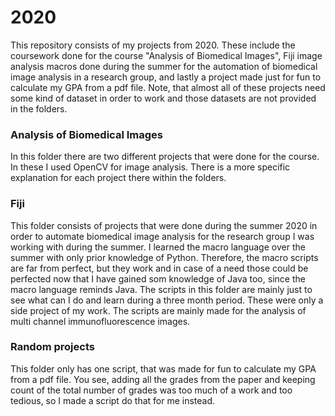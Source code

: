 # 2020

This repository consists of my projects from 2020. These include the coursework done for the course "Analysis of Biomedical Images", 
Fiji image analysis macros done during the summer for the automation of biomedical image analysis in a research group, and lastly
a project made just for fun to calculate my GPA from a pdf file.
Note, that almost all of these projects need some kind of dataset in order to work and those datasets are not provided in the folders.

### Analysis of Biomedical Images

In this folder there are two different projects that were done for the course. In these I used OpenCV for image analysis. There is a more
specific explanation for each project there within the folders. 

### Fiji

This folder consists of projects that were done during the summer 2020 in order to automate biomedical image analysis for the research
group I was working with during the summer. I learned the macro language over the summer with only prior knowledge of Python.
Therefore, the macro scripts are far from perfect, but they work and in case of a need those could be perfected now that I have
gained som knowledge of Java too, since the macro language reminds Java. 
The scripts in this folder are mainly just to see what can I do and learn during a three month period. These were only a side project
of my work. The scripts are mainly made for the analysis of multi channel immunofluorescence images.

### Random projects

This folder only has one script, that was made for fun to calculate my GPA from a pdf file. You see, adding all the grades from the 
paper and keeping count of the total number of grades was too much of a work and too tedious, so I made a script do that for me instead.
